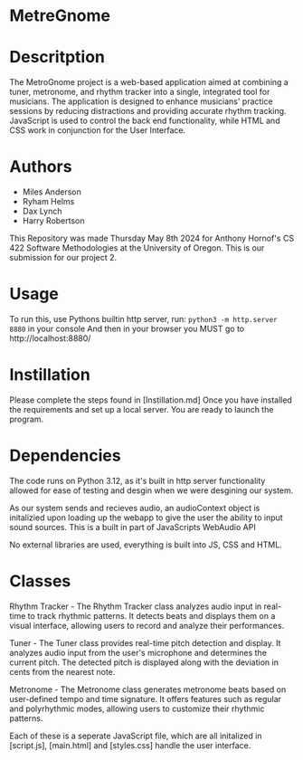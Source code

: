 # MetreGnome


# Descritption #


The MetroGnome project is a web-based application aimed at combining a tuner, metronome, and rhythm tracker into a single, integrated tool for musicians. The application is designed to enhance musicians' practice sessions by reducing distractions and providing accurate rhythm tracking. JavaScript is used to control the back end functionality, while HTML and CSS work in conjunction for the User Interface.


# Authors #


- Miles Anderson
- Ryham Helms
- Dax Lynch
- Harry Robertson


This Repository was made Thursday May 8th 2024 for Anthony Hornof's CS 422 Software Methodologies at the University of Oregon. This is our submission for our project 2.




# Usage #


To run this, use Pythons builtin http server, run:
`python3 -m http.server 8880` in your console
And then in your browser you MUST go to http://localhost:8880/


# Instillation #


Please complete the steps found in [Instillation.md] Once you have installed the requirements and set up a local server. You are ready to launch the program.


# Dependencies #


The code runs on Python 3.12, as it's built in http server functionality allowed for ease of testing and desgin when we were desgining our system.


As our system sends and recieves audio, an audioContext object is initalizied upon loading up the webapp to give the user the ability to input sound sources. This is a built in part of JavaScripts WebAudio API


No external libraries are used, everything is built into JS, CSS and HTML.


# Classes #


Rhythm Tracker -
The Rhythm Tracker class analyzes audio input in real-time to track rhythmic patterns. It detects beats and displays them on a visual interface, allowing users to record and analyze their performances.


Tuner -
The Tuner class provides real-time pitch detection and display. It analyzes audio input from the user's microphone and determines the current pitch. The detected pitch is displayed along with the deviation in cents from the nearest note.


Metronome -
The Metronome class generates metronome beats based on user-defined tempo and time signature. It offers features such as regular and polyrhythmic modes, allowing users to customize their rhythmic patterns.




Each of these is a seperate JavaScript file, which are all initalized in [script.js], [main.html] and [styles.css] handle the user interface.





